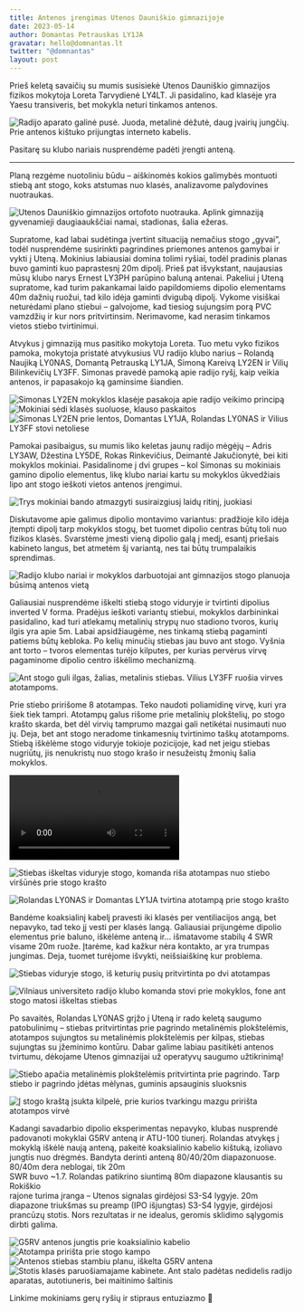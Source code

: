 ```yaml
---
title: Antenos įrengimas Utenos Dauniškio gimnazijoje
date: 2023-05-14
author: Domantas Petrauskas LY1JA
gravatar: hello@domnantas.lt
twitter: "@domnantas"
layout: post
---
```


Prieš keletą savaičių su mumis susisiekė Utenos Dauniškio gimnazijos fizikos mokytoja Loreta Tarvydienė LY4LT. Ji pasidalino, kad klasėje yra Yaesu transiveris, bet mokykla neturi tinkamos antenos.

![Radijo aparato galinė pusė. Juoda, metalinė dėžutė, daug įvairių jungčių. Prie antenos kištuko prijungtas interneto kabelis.](/utena/transiveris.jpg)

Pasitarę su klubo nariais nusprendėme padėti įrengti anteną.

---

Planą rezgėme nuotoliniu būdu – aiškinomės kokios galimybės montuoti stiebą ant stogo, koks atstumas nuo klasės, analizavome palydovines nuotraukas.

![Utenos Dauniškio gimnazijos ortofoto nuotrauka. Aplink gimnaziją gyvenamieji daugiaaukščiai namai, stadionas, šalia ežeras.](/assets/utena/zemelapis.png)

Supratome, kad labai sudėtinga įvertint situaciją nemačius stogo „gyvai”, todėl nusprendėme susirinkti pagrindines priemones antenos gamybai ir vykti į Uteną. Mokinius labiausiai domina tolimi ryšiai, todėl pradinis planas buvo gaminti kuo paprastesnį 20m dipolį. Prieš pat išvykstant, naujausias mūsų klubo narys Ernest LY3PH parūpino baluną antenai. Pakeliui į Uteną supratome, kad turim pakankamai laido papildomiems dipolio elementams 40m dažnių ruožui, tad kilo idėja gaminti dvigubą dipolį. Vykome visiškai neturėdami plano stiebui – galvojome, kad tiesiog sujungsim porą PVC vamzdžių ir kur nors pritvirtinsim. Nerimavome, kad nerasim tinkamos vietos stiebo tvirtinimui.

Atvykus į gimnaziją mus pasitiko mokytoja Loreta. Tuo metu vyko fizikos pamoka, mokytoja pristatė atvykusius VU radijo klubo narius – Rolandą Naujiką LY0NAS, Domantą Petrauską LY1JA, Simoną Kareivą LY2EN ir Vilių Bilinkevičių LY3FF. Simonas pravedė pamoką apie radijo ryšį, kaip veikia antenos, ir papasakojo ką gaminsime šiandien.

![Simonas LY2EN mokyklos klasėje pasakoja apie radijo veikimo principą](/assets/utena/ly2en-prie-lentos.jpg)
![Mokiniai sėdi klasės suoluose, klauso paskaitos](/assets/utena/mokiniai.jpg)
![Simonas LY2EN prie lentos, Domantas LY1JA, Rolandas LY0NAS ir Vilius LY3FF stovi netoliese](/assets/utena/vurk-komanda.jpg)

Pamokai pasibaigus, su mumis liko keletas jaunų radijo mėgėjų – Adris LY3AW, Džestina LY5DE, Rokas Rinkevičius, Deimantė Jakučionytė, bei kiti mokyklos mokiniai. Pasidalinome į dvi grupes – kol Simonas su mokiniais gamino dipolio elementus, likę klubo nariai kartu su mokyklos ūkvedžiais lipo ant stogo ieškoti vietos antenos įrengimui.

![Trys mokiniai bando atmazgyti susiraizgiusį laidų ritinį, juokiasi](/assets/utena/mokiniai-gamina-antena.jpg)

Diskutavome apie galimus dipolio montavimo variantus: pradžioje kilo idėja įtempti dipolį tarp mokyklos stogų, bet tuomet dipolio centras būtų toli nuo fizikos klasės. Svarstėme įmesti vieną dipolio galą į medį, esantį priešais kabineto langus, bet atmetėm šį variantą, nes tai būtų trumpalaikis sprendimas.

![Radijo klubo nariai ir mokyklos darbuotojai ant gimnazijos stogo planuoja būsimą antenos vietą](/assets/utena/vurk-komanda-ant-stogo.jpeg)

Galiausiai nusprendėme iškelti stiebą stogo viduryje ir tvirtinti dipolius inverted V forma. Pradėjus ieškoti variantų stiebui, mokyklos darbininkai pasidalino, kad turi atlekamų metalinių strypų nuo stadiono tvoros, kurių ilgis yra apie 5m. Labai apsidžiaugėme, nes tinkamą stiebą pagaminti patiems būtų kebloka. Po kelių minučių stiebas jau buvo ant stogo. Vyšnia ant torto – tvoros elementas turėjo kilputes, per kurias pervėrus virvę pagaminome dipolio centro iškėlimo mechanizmą.

![Ant stogo guli ilgas, žalias, metalinis stiebas. Vilius LY3FF ruošia virves atotampoms.](/assets/utena/antenos-paruosimas-ant-stogo.jpg)

Prie stiebo pririšome 8 atotampas. Teko naudoti poliamidinę virvę, kuri yra šiek tiek tampri. Atotampų galus rišome prie metalinių plokštelių, po stogo krašto skarda, bet dėl virvių tamprumo mazgai gali netikėtai nusimauti nuo jų. Deja, bet ant stogo neradome tinkamesnių tvirtinimo taškų atotampoms. Stiebą iškėlėme stogo viduryje tokioje pozicijoje, kad net jeigu stiebas nugriūtų, jis nenukristų nuo stogo krašo ir nesužeistų žmonių šalia mokyklos.

<video controls>
	<source src="/assets/utena/antenos-kelimas.mp4" type="video/mp4">
</video>

![Stiebas iškeltas viduryje stogo, komanda riša atotampas nuo stiebo viršūnės prie stogo krašto](/assets/utena/atotampu-tvirtinimas.jpeg)

![Rolandas LY0NAS ir Domantas LY1JA tvirtina atotampą prie stogo krašto](/assets/utena/atotampu-tvirtinimas-arti.jpeg)

Bandėme koaksialinį kabelį pravesti iki klasės per ventiliacijos angą, bet nepavyko, tad teko jį vesti per klasės langą. Galiausiai prijungėme dipolio elementus prie baluno, iškėlėme anteną ir… išmatavome stabilų 4 SWR visame 20m ruože. Įtarėme, kad kažkur nėra kontakto, ar yra trumpas jungimas. Deja, tuomet turėjome išvykti, neišsiaiškinę kur problema.

![Stiebas viduryje stogo, iš keturių pusių pritvirtinta po dvi atotampas](/assets/utena/stogas-stiebas.jpg)

![Vilniaus universiteto radijo klubo komanda stovi prie mokyklos, fone ant stogo matosi iškeltas stiebas](/assets/utena/vurk-komanda-isvyksta.jpg)

Po savaitės, Rolandas LY0NAS grįžo į Uteną ir rado keletą saugumo patobulinimų – stiebas pritvirtintas prie pagrindo metalinėmis plokštelėmis, atotampos sujungtos su metalinėmis plokštelėmis per kilpas, stiebas sujungtas su įžeminimo kontūru. Dabar galime labiau pasitikėti antenos tvirtumu, dėkojame Utenos gimnazijai už operatyvų saugumo užtikrinimą!

![Stiebo apačia metalinėmis plokštelėmis pritvirtinta prie pagrindo. Tarp stiebo ir pagrindo įdėtas mėlynas, guminis apsauginis sluoksnis](/assets/utena/stiebo-sutvirtinimas.jpg)

![Į stogo kraštą įsukta kilpelė, prie kurios tvarkingu mazgu pririšta atotampos virvė](/assets/utena/atotampu-sutvirtinimas.jpg)

Kadangi savadarbio dipolio eksperimentas nepavyko, klubas nusprendė padovanoti mokyklai G5RV anteną ir ATU-100 tiunerį. Rolandas atvykęs į mokyklą iškėlė naują anteną, pakeitė koaksialinio kabelio kištuką, izoliavo jungtis nuo drėgmės. Bandyta derinti anteną 80/40/20m diapazonuose. 80/40m dera neblogai, tik 20m  
SWR buvo ~1.7. Rolandas patikrino siuntimą 80m diapazone klausantis su Rokiškio  
rajone turima įranga – Utenos signalas girdėjosi S3-S4 lygyje. 20m diapazone triukšmas su preamp (IPO išjungtas) S3-S4 lygyje, girdėjosi prancūzų stotis. Nors rezultatas ir ne idealus, geromis sklidimo sąlygomis dirbti galima.

![G5RV antenos jungtis prie koaksialinio kabelio](/assets/utena/antenos-jungtis.jpg)
![Atotampa pririšta prie stogo kampo](/assets/utena/atotampa.jpg)
![Antenos stiebas stambiu planu, iškelta G5RV antena](/assets/utena/sutvirtintas-stiebas.jpg)
![Stotis klasės paruošiamajame kabinete. Ant stalo padėtas nedidelis radijo aparatas, autotiuneris, bei maitinimo šaltinis](/assets/utena/paruosta-stotis.jpg)

Linkime mokiniams gerų ryšių ir stipraus entuziazmo 🎉
